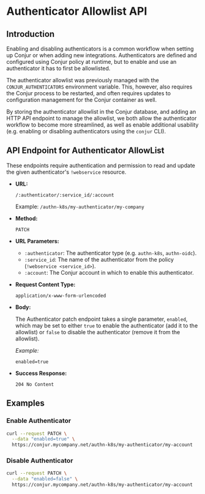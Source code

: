 # Authenticator Allowlist API

## Introduction

Enabling and disabling authenticators is a common workflow when setting up Conjur
or when adding new integrations. Authenticators are defined and configured using
Conjur policy at runtime, but to enable and use an authenticator it has to first 
be allowlisted.

The authenticator allowlist was previously managed with the `CONJUR_AUTHENTICATORS`
environment variable. This, however, also requires the Conjur process to be restarted,
and often requires updates to configuration management for the Conjur container
as well.

By storing the authenticator allowlist in the Conjur database, and adding an HTTP
API endpoint to manage the allowlist, we both allow the authenticator workflow to
become more streamlined, as well as enable additional usability (e.g. enabling
or disabling authenticators using the `conjur` CLI).

## API Endpoint for Authenticator AllowList

These endpoints require authentication and permission to read and update the
given authenticator's `!webservice` resource.

* **URL:**

    `/:authenticator/:service_id/:account`

    Example: `/authn-k8s/my-authenticator/my-company`

* **Method:**

    `PATCH`

* **URL Parameters:**

  * `:authenticator`: The authenticator type (e.g. `authn-k8s`, `authn-oidc`).
  * `:service_id`: The name of the authenticator from the policy (`!webservice <service_id>`).
  * `:account`: The Conjur account in which to enable this authenticator.

* **Request Content Type:**

    `application/x-www-form-urlencoded`

* **Body:**

    The Authenticator patch endpoint takes a single parameter, `enabled`, which
    may be set to either `true` to enable the authenticator (add it to the allowlist)
    or `false` to disable the authenticator (remove it from the allowlist).

    *Example:*

    ```
    enabled=true
    ```

* **Success Response:**

  `204 No Content`

## Examples

### Enable Authenticator

```sh
curl --request PATCH \
  --data "enabled=true" \
  https://conjur.mycompany.net/authn-k8s/my-authenticator/my-account
```

### Disable Authenticator

```sh
curl --request PATCH \
  --data "enabled=false" \
  https://conjur.mycompany.net/authn-k8s/my-authenticator/my-account
```
